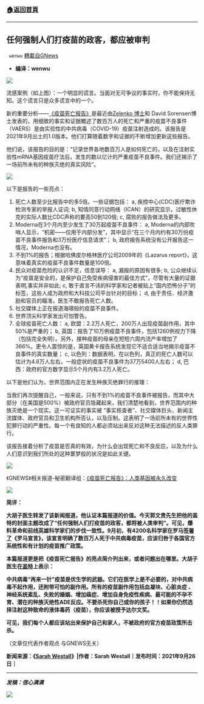 ###  [:house:返回首頁](https://github.com/ourhimalayas/txt)
---


## 任何强制人们打疫苗的政客，都应被审判
` wenwu` [轉載自GNews](https://gnews.org/zh-hans/1561070/)

- **编译：wenwu**


![](https://assets.gnews.org/wp-content/uploads/2021/09/unnamed-2021-09-28T220354.013.png)

流感案例（如上图）：一个明显的谎言。当面对无可争议的事实时，你不能保持无知。这个谎言只是众多谎言中的一个。

新的重要分析——[《疫苗死亡报告》](https://sarahwestall.com/wp-content/uploads/2021/08/THE-VACCINE-DEATH-REPORT.pdf)是最近由[Zelenko 博士](https://sarahwestall.com/we-are-witnessing-worldwide-planned-genocide-hitler-on-steroids-w-dr-zelenko/)和 David Sorensen博士发表的，用细致的事实和证据概述了数百万人的死亡和严重的疫苗不良事件（VAERS）是由实验性的中共病毒（COVID-19）疫苗注射造成的。该报告是2021年9月出土的1.0版本。他们打算随着数字和证据的不断增加更新这些报告。

他们说，该报告的目的是：“记录世界各地数百万人是如何死亡的，以及在注射实验性mRNA基因疫苗疗法后，发生的数以亿计的严重疫苗不良事件。我们还揭示了一场前所未有的种族灭绝的真实风险”。

![](https://assets.gnews.org/wp-content/uploads/2021/09/unnamed-2021-09-28T220509.891.png)

以下是报告的一些亮点：

1. 死亡人数至少比报告中的多5倍。一些证据包括：
a, 疾控中心(CDC)医疗欺诈检测专家的举报人证词;
b, 知情同意行动网络（ICAN）的研究显示，过敏性休克的实际人数比CDC声称的要高50到120倍;
c, 腐败的报告做法及更多。
2. Moderna在3个月内至少发生了30万起疫苗不良事件：
a, Moderna的内部吹哨人显示，“机密——仅用于内部分发”，其中显示“在三个月内约有30万份疫苗不良事件报告和3万份医疗信息请求”；
b, 政府报告系统没有公开报告这一情况，Moderna也没有。
3. 不到1%的报告；根据哈佛皮尔格林医疗公司2009年的《Lazarus report》，这意味着真实的疫苗不良事件数量是100倍。
4. 民众对疫苗危险的认识不足，信息误导：
a, 漏报的原因有很多;
b, 公众继续认为“疫苗是安全的，是保护自己免受疾病侵害的最佳方式”，尽管有大量的证据表明,事实并非如此;
c, 敢于直言不讳的科学家和记者被贴上“国内恐怖分子”的标签，这些人成为政府和大科技公司平台针对的目标；
d, 由于责任、经济激励和官员的瞄准，医生不敢报告死亡人数。
5. 社交媒体上正在报道海啸般的疫苗不良事件。
6. 世界顶尖科学家发出可怕警告。
7. 全球疫苗死亡人数：
a, 欧盟：2.2万人死亡，200万人出现疫苗副作用，其中50%是严重的；
b, 英国：报告了10万例疫苗不良事件，包括1260例视力下降（包括完全失明）。另外，接种疫苗的母亲在短短六周内流产率增加了366%。更令人震惊的是，英国黄卡报告系统发现它不适合适当地揭示疫苗不良事件的真实数量；
c, 以色列：数据表明，在以色列，真正的死亡人数可以估计为4.8万人左右，一般症状的疫苗不良事件为37万5400人左右；
d, 巴西：政府的官方数字显示5个月内有3.2万人死亡。


以下是他们认为，世界范围内正在发生种族灭绝罪行的推理：

当我们再次提醒自己，一般来说，只有不到1%的疫苗不良事件被报告，而其中大部分（在美国是500%）被政府官员隐藏起来，我们清楚地看到，世界范围内的种族灭绝是一个现实。这一可证实的事实被 “事实核查者”、社交媒体巨头、新闻主流媒体、政府官员和卫生机构所否认，以及压制。这表明了一场前所未有的世界性犯罪行动的严重性。每一个有良知的人都必须站出来反对这种无法描述的反人类罪行。

该报告接着分析了疫苗是否真的有效，为什么会出现死亡和不良反应，以及为什么人们意识到我们所处的这种噩梦般的状况是如此关键。

![](https://assets.gnews.org/wp-content/uploads/2021/09/tempsnip154.png)

《GNEWS》相关报道-秘密翻译组：[《疫苗死亡报告》：人类基因被永久改变](https://gnews.org/zh-hans/1560172/)

![](https://assets.gnews.org/wp-content/uploads/2021/09/unnamed-2021-09-28T221215.005.png)

**简评：**

**大胡子医生转发了该新闻报道，他认证本篇报道的价值。今天郭文贵先生把他的盖特的封面主题改成了“任何强制人们打疫苗的政客，都将被人类审判”。可见，爆料革命和前线英雄科学家们的步伐一致性。9月初，有4200名科学家在罗马[签署了](https://gnews.org/zh-hans/1560952/)《罗马宣言》，该宣言明确了数百万人死于中共病毒疫苗，应该归咎于各国官方系统性和有计划的疫苗推广政策。**

**本篇报道更是把《疫苗死亡报告》的亮点简介列出来，或者问题出在哪里。大胡子医生在[盖特](https://www.gettr.com/post/pc2gg76d9c)上表示：**

**中共病毒“再来一针”疫苗是优生学的武器。它们在医学上是不必要的，对中共病毒不起作用，还附带可怕的副作用。所有的疫苗副作用包括血凝块、心脏炎症 、神经系统紊乱、失败的婚姻、增加癌症、增加自身免疫性疾病、最可能的不孕不育、潜在的种族灭绝性ADE反应。不要杀死你自己或你的孩子！！如果你仍然选择注射这种致命的液体毒药（疫苗），你应该被授予达尔文奖。**

**可见，我们每个人都应该站出来保护自己和家人，不被政府的官方疫苗政策所击杀。**

（文章仅代表作者观点 与GNEWS无关）

**新闻来源：《[Sarah Westall](https://sarahwestall.com/covid-september-death-report-shows-millions-dying-worldwide-from-government-mandated-shots/)》|作者：Sarah Westall｜发布时间：2021年9月26日｜**

* * *

***发稿：信心满满***

![](https://assets.gnews.org/wp-content/uploads/2021/09/GNEWS_CH.-2.jpeg)
